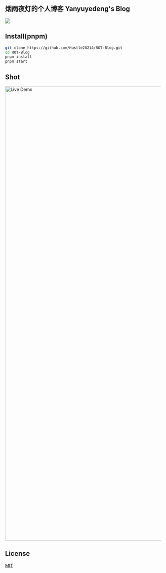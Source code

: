 <h2>
烟雨夜灯的个人博客
Yanyuyedeng's Blog
</h2>

<a href="https://vercel.com/new/clone?repository-url=https://github.com/Hustle28214/ROT-Blog/tree/main&project-name=ROTblog&repo-name=ROTblog" rel="nofollow"><img src="https://vercel.com/button"></a>

## Install(pnpm)
```bash
git clone https://github.com/Hustle28214/ROT-Blog.git
cd ROT-Blog
pnpm install
pnpm start
```

## Shot

<img width="1471" alt="Live Demo" src="https://github.com/user-attachments/assets/27d33840-1f48-403d-abf1-85227f5e55c6">

## License

[MIT](./LICENSE)
